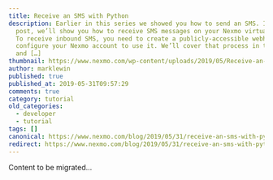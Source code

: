 ```yaml
---
title: Receive an SMS with Python
description: Earlier in this series we showed you how to send an SMS. In this
  post, we’ll show you how to receive SMS messages on your Nexmo virtual number.
  To receive inbound SMS, you need to create a publicly-accessible webhook and
  configure your Nexmo account to use it. We’ll cover that process in this post
  and […]
thumbnail: https://www.nexmo.com/wp-content/uploads/2019/05/Receive-an-SMS-with-Python.png
author: marklewin
published: true
published_at: 2019-05-31T09:57:29
comments: true
category: tutorial
old_categories:
  - developer
  - tutorial
tags: []
canonical: https://www.nexmo.com/blog/2019/05/31/receive-an-sms-with-python-dr
redirect: https://www.nexmo.com/blog/2019/05/31/receive-an-sms-with-python-dr
---
```

Content to be migrated...